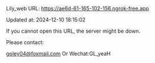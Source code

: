 Lily_web URL: https://ae6d-61-165-102-156.ngrok-free.app

Updated at: 2024-12-10 18:15:02

If you cannot open this URL, the server might be down.

Please contact: 

goley04@foxmail.com Or Wechat:GL_yeaH